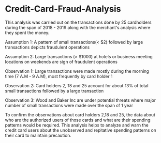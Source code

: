 # Credit-Card-Fraud-Analysis

This analysis was carried out on the transactions done by 25 cardholders during the span of 2018 - 2019 along with the merchant's analysis where
they spent the money. 

Assumption 1: A pattern of small transactions(< $2) followed by large transactions depicts fraudulent operations

Assumption 2: Large transactions (> $1000) at hotels or business meeting locations on weekends are sign of fraudulent operations


Observation 1: Large transactions were made mostly during the morning time (7 A.M - 9 A.M), most frequently by card holder 1 

Observation 2: Card holders 2, 18 and 25 account for about 13% of total small transactions followed by a large transaction

Observation 3: Wood and Baker Inc are under potential threats where major number of small transactions were made over the span of 1 year

To confirm the observations about card holders 2,18 and 25, the data about who are the authorized users of those cards and what are their spending 
patterns would be required. This analysis helps to analyze and warn the credit card users about the unobserved and repitative spending patterns on 
their card to maintain precaution.
